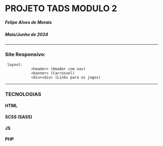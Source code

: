 # PROJETO TADS MODULO 2
##### Felipe Alves de Morais
##### Maio/Junho de  2024

---

### Site Responsívo:
     layout:
                <header> (Header com nav)
                <banner> (Carrossel)
                <div><div> (Links para os jogos)
                
---
### TECNOLOGIAS

#### HTML <i class="fa-brands fa-html5"></i>
#### SCSS (SASS) <i class="fa-brands fa-sass"></i>
#### JS <i class="fa-brands fa-square-js"></i>
#### PHP     <i class="fa-brands fa-php"></i>